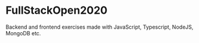 # FullStackOpen2020

Backend and frontend exercises made with JavaScript, Typescript, NodeJS, MongoDB etc.
